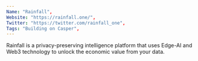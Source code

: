 ```yaml
--- 
Name: "Rainfall", 
Website: "https://rainfall.one/", 
Twitter: "https://twitter.com/rainfall_one", 
Tags: "Building on Casper", 
--- 
```

<!--lang:en--> 
Rainfall is a privacy-preserving intelligence platform that uses Edge-AI and Web3 technology to unlock the economic value from your data.
<!--lang:es--] 
Rainfall es una plataforma de inteligencia que preserva la privacidad que utiliza la tecnología Edge-AI y Web3 para desbloquear el valor económico de sus datos.
<!--lang:de--] 
Rainfall ist eine Datenschutzplattform, die Edge-AI- und Web3-Technologie verwendet, um den wirtschaftlichen Wert Ihrer Daten zu erschließen.
<!--lang:fr--] 
Rainfall est une plate-forme d'intelligence préservant la confidentialité qui utilise la technologie Edge-AI et Web3 pour libérer la valeur économique de vos données.
<!--lang:pl--] 
Rainfall to chroniąca prywatność platforma wywiadowcza, która wykorzystuje technologię Edge-AI i Web3, aby uwolnić ekonomiczną wartość danych.
<!--lang:uk--] 
Rainfall — це інтелектуальна платформа, яка зберігає конфіденційність і використовує технології Edge-AI і Web3, щоб розблокувати економічну цінність ваших даних.
[!--lang:*--> 
